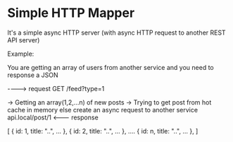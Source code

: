 Simple HTTP Mapper
==================

It's a simple async HTTP server (with async HTTP request to another REST API server)

Example:

You are getting an array of users from another service
and you need to response a JSON

----> request
GET /feed?type=1

-> Getting an array(1,2,...n) of new posts
-> Trying to get post from hot cache in memory else create an async request to another service api.local/post/1
<--- response

[
  {
    id: 1,
    title: "..",
    ...
  },
  {
    id: 2,
    title: "..",
    ...
  },
  ....
  {
    id: n,
    title: "..",
    ...
  },
]
